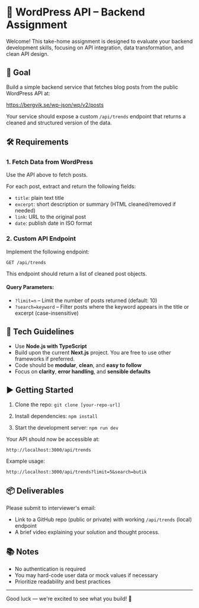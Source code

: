 # 📰 WordPress API – Backend Assignment

Welcome! This take-home assignment is designed to evaluate your backend development skills, focusing on API integration, data transformation, and clean API design.

## 📌 Goal

Build a simple backend service that fetches blog posts from the public WordPress API at:

https://bergvik.se/wp-json/wp/v2/posts

Your service should expose a custom `/api/trends` endpoint that returns a cleaned and structured version of the data.

## 🛠️ Requirements

### 1. Fetch Data from WordPress

Use the API above to fetch posts.

For each post, extract and return the following fields:
- `title`: plain text title
- `excerpt`: short description or summary (HTML cleaned/removed if needed)
- `link`: URL to the original post
- `date`: publish date in ISO format

### 2. Custom API Endpoint

Implement the following endpoint:

`GET /api/trends`

This endpoint should return a list of cleaned post objects.

#### Query Parameters:
- `?limit=n` – Limit the number of posts returned (default: 10)
- `?search=keyword` – Filter posts where the keyword appears in the title or excerpt (case-insensitive)

## 🔧 Tech Guidelines

- Use **Node.js with TypeScript**
- Build upon the current **Next.js** project. You are free to use other frameworks if preferred.
- Code should be **modular**, **clean**, and **easy to follow**
- Focus on **clarity**, **error handling**, and **sensible defaults**

## ▶️ Getting Started

1. Clone the repo:
   `git clone [your-repo-url]`

2. Install dependencies:
   `npm install`

3. Start the development server:
   `npm run dev`

Your API should now be accessible at:

`http://localhost:3000/api/trends`

Example usage:

`http://localhost:3000/api/trends?limit=5&search=butik`

## 📦 Deliverables

Please submit to interviewer's email:
- Link to a GitHub repo (public or private) with working `/api/trends` (local) endpoint
- A brief video explaining your solution and thought process.

## 📚 Notes

- No authentication is required
- You may hard-code user data or mock values if necessary
- Prioritize readability and best practices

---

Good luck — we're excited to see what you build! 🚀
